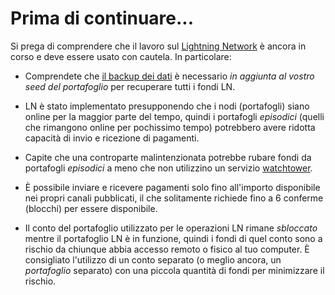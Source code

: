 # Prima di continuare...

Si prega di comprendere che il lavoro sul [Lightning
Network](https://docs.decred.org/lightning-network/overview/) è ancora in corso
e deve essere usato con cautela. In particolare:

- Comprendete che [il backup dei
  dati](https://docs.decred.org/lightning-network/backups/) è necessario _in
  aggiunta al vostro seed del portafoglio_ per recuperare tutti i fondi LN.

- LN è stato implementato presupponendo che i nodi (portafogli) siano online
  per la maggior parte del tempo, quindi i portafogli _episodici_ (quelli che
  rimangono online per pochissimo tempo) potrebbero avere ridotta capacità di
  invio e ricezione di pagamenti.

- Capite che una controparte malintenzionata potrebbe rubare fondi da
  portafogli _episodici_ a meno che non utilizzino un servizio
  [watchtower](https://docs.decred.org/lightning-network/watchtowers/).

- È possibile inviare e ricevere pagamenti solo fino all'importo disponibile
  nei propri canali pubblicati, il che solitamente richiede fino a 6 conferme
  (blocchi) per essere disponibile.

- Il conto del portafoglio utilizzato per le operazioni LN rimane _sbloccato_
  mentre il portafoglio LN è in funzione, quindi i fondi di quel conto sono a
  rischio da chiunque abbia accesso remoto o fisico al tuo computer. È
  consigliato l'utilizzo di un conto separato (o meglio ancora, un
  _portafoglio_ separato) con una piccola quantità di fondi per minimizzare il
  rischio.
